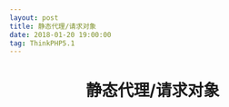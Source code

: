 ```yaml
---
layout: post
title: 静态代理/请求对象
date: 2018-01-20 19:00:00
tag: ThinkPHP5.1
--- 
```

<h1 align="center">静态代理/请求对象</h1>

